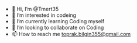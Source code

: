 - 👋 Hi, I’m @Tmert35
- 👀 I’m interested in codeing
- 🌱 I’m currently learning Coding myself
- 💞️ I’m looking to collaborate on Coding
- 📫 How to reach me toprak.bilgin355@gmail.com

<!---
Tmert35/Tmert35 is a ✨ special ✨ repository because its `README.md` (this file) appears on your GitHub profile.
You can click the Preview link to take a look at your changes.
--->
